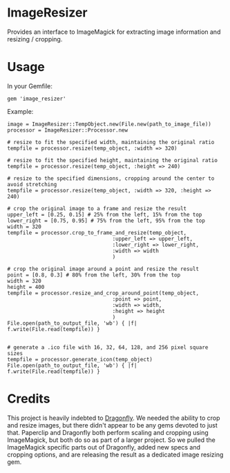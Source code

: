 ImageResizer
============

Provides an interface to ImageMagick for extracting image information and resizing / cropping.


Usage
=====

In your Gemfile:

    gem 'image_resizer'

Example:

    image = ImageResizer::TempObject.new(File.new(path_to_image_file))
    processor = ImageResizer::Processor.new

    # resize to fit the specified width, maintaining the original ratio
    tempfile = processor.resize(temp_object, :width => 320)

    # resize to fit the specified height, maintaining the original ratio
    tempfile = processor.resize(temp_object, :height => 240)

    # resize to the specified dimensions, cropping around the center to avoid stretching
    tempfile = processor.resize(temp_object, :width => 320, :height => 240)

    # crop the original image to a frame and resize the result
    upper_left = [0.25, 0.15] # 25% from the left, 15% from the top 
    lower_right = [0.75, 0.95] # 75% from the left, 95% from the top
    width = 320
    tempfile = processor.crop_to_frame_and_resize(temp_object,
                                      :upper_left => upper_left,
                                      :lower_right => lower_right,
                                      :width => width
                                      )

    # crop the original image around a point and resize the result
    point = [0.8, 0.3] # 80% from the left, 30% from the top
    width = 320
    height = 400
    tempfile = processor.resize_and_crop_around_point(temp_object,
                                      :point => point,
                                      :width => width,
                                      :height => height
                                      )
    File.open(path_to_output_file, 'wb') { |f| f.write(File.read(tempfile)) }


    # generate a .ico file with 16, 32, 64, 128, and 256 pixel square sizes
    tempfile = processor.generate_icon(temp_object)
    File.open(path_to_output_file, 'wb') { |f| f.write(File.read(tempfile)) }

Credits
=======

This project is heavily indebted to [Dragonfly](https://github.com/markevans/dragonfly). We needed the ability to crop and resize images, but there didn't appear to be any gems devoted to just that. Paperclip and Dragonfly both perform scaling and cropping using ImageMagick, but both do so as part of a larger project. So we pulled the ImageMagick specific parts out of Dragonfly, added new specs and cropping options, and are releasing the result as a dedicated image resizing gem.



